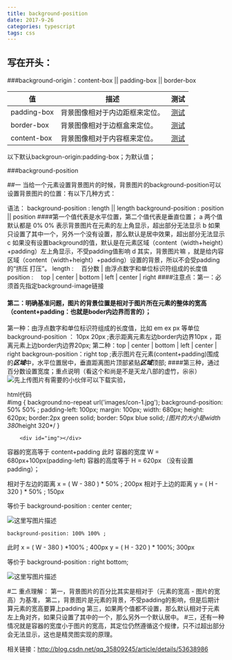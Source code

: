 ```yaml
---
title: background-position
date: 2017-9-26
categories: typescript
tags: css
---
```


## 写在开头：

###background-origin：content-box || padding-box || border-box 

| 值           | 描述              | 测试                                       |
| ----------- | --------------- | ---------------------------------------- |
| padding-box | 背景图像相对于内边距框来定位。 | [测试](http://www.w3school.com.cn/tiy/c.asp?f=css_background-origin) |
| border-box  | 背景图像相对于边框盒来定位。  | [测试](http://www.w3school.com.cn/tiy/c.asp?f=css_background-origin&p=2) |
| content-box | 背景图像相对于内容框来定位。  | [测试](http://www.w3school.com.cn/tiy/c.asp?f=css_background-origin&p=3) |

以下默认backgroun-origin:padding-box；为默认值；

###background-position

##一  当给一个元素设置背景图片的时候，背景图片的background-position可以设置背景图片的位置：有以下几种方式：

语法：
background-position : length || length
background-position : position || position 
####第一个值代表是水平位置，第二个值代表是垂直位置；
a  两个值默认都是  0%  0%  表示背景图片在元素的左上角显示，超出部分无法显示
b  如果只设置了其中一个，另外一个没有设置，那么默认是居中效果，超出部分无法显示
c  如果没有设置background的值，默认是在元素区域（content（width+height）+padding）左上角显示，不受padding值影响
d  其实，背景图片嘛 ，就是给内容区域（content（width+height）+padding）设置的背景，所以不会受padding的“挤压  打压”。
length : 　百分数 | 由浮点数字和单位标识符组成的长度值
position : 　top | center | bottom | left | center | right 
####注意点：第一：必须首先指定background-image链接
#### 第二：明确基准问题，图片的背景位置是相对于图片所在元素的整体的宽高（content+padding：也就是boder内边界而言的）；

第一种：由浮点数字和单位标识符组成的长度值，比如 em   ex  px  等单位
background-position ： 10px  20px ;表示距离元素左边border内边界10px  ，距离元素上边border内边界20px;
第二种：top | center | bottom | left | center | right 
backgroun-position：right  top ;表示图片在元素(content+padding)围成的***区域***中，水平位置居中，垂直距离图片顶部紧贴***区域***顶部;
####第三种，通过百分数设置宽度；重点说明（看这个和尚是不是天龙八部的虚竹，尜尜）
![先上传图片有需要的小伙伴可以下载实验，](http://img.blog.csdn.net/20170107171016346?watermark/2/text/aHR0cDovL2Jsb2cuY3Nkbi5uZXQvcXFfMzU4MDkyNDU=/font/5a6L5L2T/fontsize/400/fill/I0JBQkFCMA==/dissolve/70/gravity/SouthEast)

html代码
​	
	#img {
			background:no-repeat url('images/con-1.jpg');
			background-position: 50% 50% ;
			padding-left: 100px;
			margin: 100px;
			width: 680px;
			height: 620px;
			border:2px green solid;
			border: 50px blue solid;
			/*图片的大小是width 380*height 320*/
		}
		
		<div id="img"></div>
容器的宽高等于  content+padding   此时 容器的宽度  W = 680px+100px(padding-left)
容器的高度等于    H = 620px （没有设置padding）；

相对于左边的距离  x  = ( W - 380 ) * 50% ;  200px
相对于上边的距离 y = ( H - 320 ) * 50% ; 150px 

等价于  background-position : center  center;

![这里写图片描述](http://img.blog.csdn.net/20170107173602639?watermark/2/text/aHR0cDovL2Jsb2cuY3Nkbi5uZXQvcXFfMzU4MDkyNDU=/font/5a6L5L2T/fontsize/400/fill/I0JBQkFCMA==/dissolve/70/gravity/SouthEast)

	background-position: 100% 100% ;

此时 x = ( W - 380 ) *100% ;   400px
	 y = ( H - 320 ) * 100%;  300px

等价于  background-position : right  bottom;

![这里写图片描述](http://img.blog.csdn.net/20170107173845469?watermark/2/text/aHR0cDovL2Jsb2cuY3Nkbi5uZXQvcXFfMzU4MDkyNDU=/font/5a6L5L2T/fontsize/400/fill/I0JBQkFCMA==/dissolve/70/gravity/SouthEast)

#二 重点理解：
第一，背景图片的百分比其实是相对于（元素的宽高 - 图片的宽高）为基准，
第二，背景图片是元素的背景，不受padding的影响，但是后期计算元素的宽高要算上padding
第三，如果两个值都不设置，那么默认相对于元素左上角对齐，如果只设置了其中的一个，那么另外一个默认居中。
#三，还有一种情况就是容器的宽度小于图片的宽高，其定位仍然遵循这个规律，只不过超出部分会无法显示，这也是精灵图实现的原理。


相关链接：http://blog.csdn.net/qq_35809245/article/details/53638986

